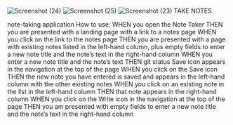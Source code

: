 ![Screenshot (24)](https://user-images.githubusercontent.com/86989726/138206292-08c50d44-e9eb-490c-8083-0ec1fb09d771.png)
![Screenshot (25)](https://user-images.githubusercontent.com/86989726/138206295-df045d87-e967-4751-85f1-3bb6a1ef8a26.png)
![Screenshot (23)](https://user-images.githubusercontent.com/86989726/138197106-e9aea831-96cf-4b88-9023-98fe9f90f285.png)
TAKE NOTES

note-taking application
How to use:
WHEN you open the Note Taker
THEN you are presented with a landing page with a link to a notes page
WHEN you click on the link to the notes page
THEN you are presented with a page with existing notes listed in the left-hand column, plus empty fields to enter a new note title and the note’s text in the right-hand column
WHEN you enter a new note title and the note’s text
THEN git status
Save icon appears in the navigation at the top of the page
WHEN you click on the Save icon
THEN the new note you have entered is saved and appears in the left-hand column with the other existing notes
WHEN you click on an existing note in the list in the left-hand column
THEN that note appears in the right-hand column
WHEN you click on the Write icon in the navigation at the top of the page
THEN you am presented with empty fields to enter a new note title and the note’s text in the right-hand column
